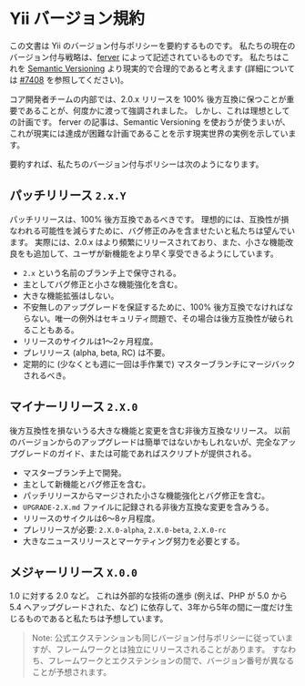 Yii バージョン規約
==================

この文書は Yii のバージョン付与ポリシーを要約するものです。
私たちの現在のバージョン付与戦略は、[ferver](https://github.com/jonathanong/ferver) によって記述されているものです。
私たちはこれを [Semantic Versioning](http://semver.org/) より現実的で合理的であると考えます
(詳細については [#7408](https://github.com/yiisoft/yii2/issues/7408) を参照してください)。

コア開発者チームの内部では、2.0.x リリースを 100% 後方互換に保つことが重要であることが、何度かに渡って強調されました。
しかし、これは理想としての計画です。
ferver の記事は、Semantic Versioning を使おうが使うまいが、これが現実には達成が困難な計画であることを示す現実世界の実例を示しています。

要約すれば、私たちのバージョン付与ポリシーは次のようになります。


## パッチリリース `2.x.Y`

パッチリリースは、100% 後方互換であるべきです。
理想的には、互換性が損なわれる可能性を減らすために、バグ修正のみを含ませたいと私たちは望んでいます。
実際には、2.0.x はより頻繁にリリースされており、また、小さな機能改良をも追加して、ユーザが新機能をより早く享受できるようにしています。
* `2.x` という名前のブランチ上で保守される。
* 主としてバグ修正と小さな機能強化を含む。
* 大きな機能拡張はしない。
* 不安無しのアップグレードを保証するために、100% 後方互換でなければならない。唯一の例外はセキュリティ問題で、その場合は後方互換性が破られることもある。
* リリースのサイクルは1～2ヶ月程度。
* プレリリース (alpha, beta, RC) は不要。
* 定期的に (少なくとも週に一回は手作業で) マスターブランチにマージバックされるべき。


## マイナーリリース `2.X.0`

後方互換性を損ないうる大きな機能と変更を含む非後方互換なリリース。
以前のバージョンからのアップグレードは簡単ではないかもしれないが、完全なアップグレードのガイド、または可能であればスクリプトが提供される。

* マスターブランチ上で開発。
* 主として新機能とバグ修正を含む。
* パッチリリースからマージされた小さな機能強化とバグ修正を含む。
* `UPGRADE-2.X.md` ファイルに記録される非後方互換な変更を含みうる。
* リリースのサイクルは6～8ヶ月程度。
* プレリリースが必要: `2.X.0-alpha`, `2.X.0-beta`, `2.X.0-rc`
* 大きなニュースリリースとマーケティング努力を必要とする。


## メジャーリリース `X.0.0`

1.0 に対する 2.0 など。
これは外部的な技術の進歩 (例えば、PHP が 5.0 から 5.4 へアップグレードされた、など) に依存して、3年から5年の間に一度だけ生じるものであると私たちは予想しています。

> Note: 公式エクステンションも同じバージョン付与ポリシーに従っていますが、フレームワークとは独立にリリースされることがあります。
  すなわち、フレームワークとエクステンションの間で、バージョン番号が異なることが予想されます。
